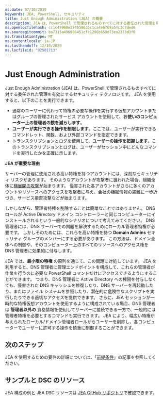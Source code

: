 ```yaml
---
ms.date: 07/10/2019
keywords: JEA, PowerShell, セキュリティ
title: Just Enough Administration (JEA) の概要
description: JEA は、PowerShell で管理されるものすべてに対する委任された管理を有効にするセキュリティ テクノロジです。
ms.openlocfilehash: cc1c49960e274b58635c1ca4e6769a54c3c7ded6
ms.sourcegitcommit: ba7315a496986451cfc1296b659d73ea2373d3f0
ms.translationtype: MT
ms.contentlocale: ja-JP
ms.lasthandoff: 12/10/2020
ms.locfileid: "92501713"
---
```

# <a name="just-enough-administration"></a>Just Enough Administration

Just Enough Administration (JEA) は、PowerShell で管理されるものすべてに対する委任された管理を有効にするセキュリティ テクノロジです。 JEA を使用すると、以下のことを実行できます。

- 通常のユーザーに代わって特権の必要な操作を実行する仮想アカウントまたはグループの管理されたサービス アカウントを使用して、**お使いのコンピューター上の管理者の数を減らします**。
- **ユーザーが実行できる操作を制限します**。ここでは、ユーザーが実行できるコマンドレット、関数、および外部コマンドを指定できます。
- トランスクリプションとログを使用して、**ユーザーの操作を把握します**。このトランスクリプションとログは、ユーザーがセッション中にどんなコマンドを実行したかを正確に示します。

**JEA が重要な理由**

サーバーの管理に使用される高い特権を持つアカウントには、深刻なセキュリティ リスクがあります。 そのようなアカウントが攻撃者に狙われた場合、組織全体に[横展開の攻撃](https://aka.ms/pth)が始まります。 侵害された各アカウントがさらに多くのアカウントやリソースへのアクセスを攻撃者に与え、会社の機密情報の盗難に一歩近づき、サービス拒否攻撃などが始まります。

しかしながら、管理者特権を削除することは簡単なことではありません。 DNS ロールが Active Directory ドメイン コントローラーと同じコンピューターにインストールされるという一般的なシナリオについて考えてみてください。 DNS 管理者には、DNS サーバーでの問題を解決するためにローカル管理者特権が必要です。 しかしそのためには、これらを高い特権を持つ **Domain Admins** セキュリティ グループのメンバーにする必要があります。 この方法は、ドメイン全体への制御や、そのコンピューター上のすべてのリソースへのアクセス権を DNS 管理者に効果的に付与します。

JEA では、**最小限の特権** の原則を通じて、この問題に対処しています。 JEA を利用すると、DNS 管理者に管理エンドポイントを構成して、これらの管理者が作業を行うのに必要な PowerShell コマンドだけにアクセスできるようにすることができます。 つまり、DNS 管理者に Active Directory への権限を付与しなくても、侵害された DNS キャッシュを修復したり、DNS サーバーを再起動したり、またはファイル システムを参照したり、潜在的に危険性なスクリプトを実行したりできる適切なアクセスを提供できます。 さらに、JEA セッションが一時的な特権仮想アカウントを使用するように構成されている場合、DNS 管理者は **管理者以外の** 資格情報を使用してサーバーに接続できる一方で、一般的には管理者特権を必要とするコマンドも実行できます。 JEA により、幅広い特権が与えられたローカル/ドメイン管理者ロールからユーザーを削除し、各コンピューターでユーザーに許可する操作を慎重に制御することができます。

## <a name="next-steps"></a>次のステップ

JEA を使用するための要件の詳細については、「[前提条件](prerequisites.md)」の記事を参照してください。

## <a name="samples-and-dsc-resource"></a>サンプルと DSC のリソース

JEA 構成の例と JEA DSC リソースは [JEA GitHub リポジトリ](https://github.com/PowerShell/JEA)で確認できます。
